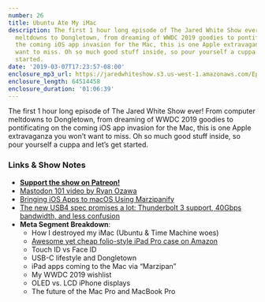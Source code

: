```yaml
---
number: 26
title: Ubuntu Ate My iMac
description: The first 1 hour long episode of The Jared White Show ever! From computer
  meltdowns to Dongletown, from dreaming of WWDC 2019 goodies to pontificating on
  the coming iOS app invasion for the Mac, this is one Apple extravaganza you won’t
  want to miss. Oh so much good stuff inside, so pour yourself a cuppa and let’s get
  started.
date: '2019-03-07T17:23:57-08:00'
enclosure_mp3_url: https://jaredwhiteshow.s3.us-west-1.amazonaws.com/Episode%2026%20-%20Ubuntu%20Ate%20My%20iMac.mp3
enclosure_length: 64514458
enclosure_duration: '01:06:39'
---
```


The first 1 hour long episode of The Jared White Show ever! From computer meltdowns to Dongletown, from dreaming of WWDC 2019 goodies to pontificating on the coming iOS app invasion for the Mac, this is one Apple extravaganza you won’t want to miss. Oh so much good stuff inside, so pour yourself a cuppa and let’s get started.

### Links & Show Notes

* <a href="https://www.patreon.com/essentiallifejared" rel="payment"><strong>Support the show on Patreon!</strong></a>
* [Mastodon 101 video by Ryan Ozawa](https://youtu.be/y9L1pAlW96M)
* [Bringing iOS Apps to macOS Using Marzipanify](https://www.highcaffeinecontent.com/blog/20190301-Bringing-iOS-Apps-to-macOS-Using-Marzipanify)
* [The new USB4 spec promises a lot: Thunderbolt 3 support, 40Gbps bandwidth, and less confusion](https://www.pcworld.com/article/3347403/the-new-usb4-spec-promises-a-lot-thunderbolt-3-support-40gbps-bandwidth-and-less-confusion.html)
* **Meta Segment Breakdown**:
	* How I destroyed my iMac (Ubuntu & Time Machine woes)
	* [Awesome yet cheap folio-style iPad Pro case on Amazon](https://www.amazon.com/dp/B07K8FL3FJ?ref=ppx_pop_mob_ap_share)
	* Touch ID vs Face ID
	* USB-C lifestyle and Dongletown
	* iPad apps coming to the Mac via “Marzipan”
	* My WWDC 2019 wishlist
	* OLED vs. LCD iPhone displays
	* The future of the Mac Pro and MacBook Pro